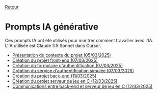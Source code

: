 [Retour](../README.md)
# Prompts IA générative

Ces prompts IA ont été utilisés pour montrer comment travailler avec l'IA.<br/>
L'IA utilisée est Claude 3.5 Sonnet dans Cursor.<br/>

- [Présentation du contexte du projet (05/03/2025)](2025-03-05-contexte-du-projet.md)
- [Création du projet front-end (07/03/2025)](2025-03-07-creation-du-projet-front-end.md)
- [Création du formulaire d'authentification (07/03/2025)](2025-03-07-creation-formulaire-authentification.md)
- [Création du service d'authentification simulée (07/03/2025)](2025-03-07-creation-service-authentification-simulee.md)
- [Création du projet back-end (11/03/2025)](2025-03-11-creation-du-projet-back-end.md)
- [Création du projet serveur de jeu en C (12/03/2025)](2025-03-12-creation-du-serveur-c.md)
- [Communications entre back-end et serveur de jeu en C (12/03/2025)](2025-03-12-communications-entre-back-end-et-serveur-c.md)
